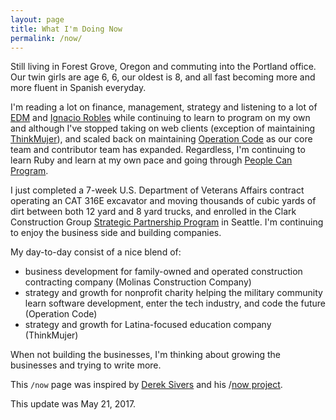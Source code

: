 ```yaml
---
layout: page
title: What I'm Doing Now
permalink: /now/
---
```


Still living in Forest Grove, Oregon and commuting into the Portland office. Our twin girls are age 6, 6, our oldest is 8, and all fast becoming more and more fluent in Spanish everyday.

I'm reading a lot on finance, management, strategy and listening to a lot of [EDM](https://open.spotify.com/user/1137072174/playlist/4XAEkK9s6yTAGyTtaMEC0e) and [Ignacio Robles](https://open.spotify.com/user/123891019/playlist/2NFJsDhYBgIs5cRWzYZsfb) while continuing to learn to program on my own and although I've stopped taking on web clients (exception of maintaining [ThinkMujer](https://thinkmujer.com)), and scaled back on maintaining [Operation Code](https://operationcode.org/) as our core team and contributor team has expanded. Regardless, I'm continuing to learn Ruby and learn at my own pace and going through [People Can Program](https://peoplecanprogram.com/index.html).

I just completed a 7-week U.S. Department of Veterans Affairs contract operating an CAT 316E excavator and moving thousands of cubic yards of dirt between both 12 yard and 8 yard trucks, and enrolled in the Clark Construction Group [Strategic Partnership Program](http://clarkconstruction.com/news/clark-kicks-strategic-partnership-program-seattle) in Seattle. I'm continuing to enjoy the business side and building companies.

My day-to-day consist of a nice blend of:
- business development for family-owned and operated construction contracting company (Molinas Construction Company)
- strategy and growth for nonprofit charity helping the military community learn software development, enter the tech industry, and code the future (Operation Code)
- strategy and growth for Latina-focused education company (ThinkMujer)

When not building the businesses, I'm thinking about growing the businesses and trying to write more.

This `/now` page was inspired by [Derek Sivers](https://sivers.org/) and his /[now project](https://sivers.org/nowff).

This update was May 21, 2017.
